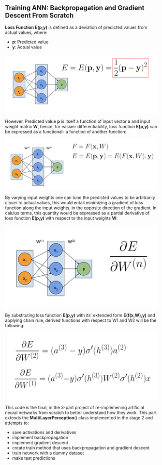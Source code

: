 ## Training ANN: Backpropagation and Gradient Descent From Scratch

**Loss Function E(p,y)** is defined as a deviation of predicted values from actual values, where:
* **p**: Predicted value
* **y**: Actual value

![alt text](https://github.com/paabes/AudioSignal-Deep-Learning/blob/main/3%20-%20backpropagation%20from%20scratch%20/figures/loss.png)

However, Predicted value **p** is itself a function of input vector **x** and input weight matrix **W**, hence, for easiaer differentiability, loss function **E(p,y)** can be expressed as a functional- a function of another function:
 
![alt text](https://github.com/paabes/AudioSignal-Deep-Learning/blob/main/3%20-%20backpropagation%20from%20scratch%20/figures/loss%20functional.png)

By varying input weights one can tune the predicted values to be arbitrarily closer to actual values, this would entail minimizing a gradient of loss function along the input weights, in the opposite direction of the gradient. In calulus terms, this quantity would be expressed as a partial derivative of loss function **E(p,y)** with respect to the input weights **W**:

![alt text](https://github.com/paabes/AudioSignal-Deep-Learning/blob/main/3%20-%20backpropagation%20from%20scratch%20/figures/gradient.png)

By substituting loss function **E(p,y)** with its' extended form **E(f(x,W),y)** and applying chain rule, derived functions with respect to W1 and W2 will be the following:

![alt text](https://github.com/paabes/AudioSignal-Deep-Learning/blob/main/3%20-%20backpropagation%20from%20scratch%20/figures/result.png)

This code is the final, in the 3-part project of re-implemening artificial neural networks from scratch to better understand how they work. This part extends the **MultiLayerPerception**() class implemented in the stage 2 and attempts to:

* save activations and derivatives
* implement backpropagation
* implement gradient descent
* create train method that uses backpropagation and gradient descent
* train network with a dummy dataset
* make test predictions







